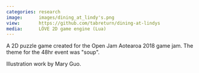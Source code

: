 ```yaml
---
categories: research
image:      images/dining_at_lindy's.png
view:       https://github.com/tabreturn/dining-at-lindys
media:      LÖVE 2D game engine (Lua)
---
```

A 2D puzzle game created for the Open Jam Aotearoa 2018 game jam. The theme for
the 48hr event was "soup".

Illustration work by Mary Guo.
